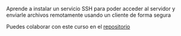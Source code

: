 Aprende a instalar un servicio SSH para poder acceder al servidor y enviarle archivos remotamente usando un cliente de forma segura

Puedes colaborar con este curso en el [repositorio](https://github.com/DavidLMS/katacoda-scenarios/tree/master/ssh)

